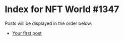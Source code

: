 # Index for NFT World #1347
Posts will be displayed in the order below:

- [Your first post](./001-first.md)

